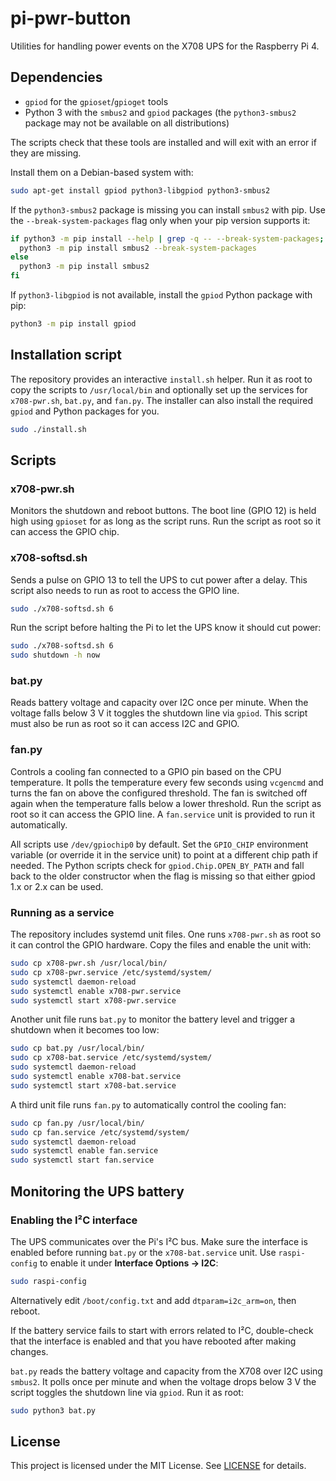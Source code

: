 # pi-pwr-button

Utilities for handling power events on the X708 UPS for the Raspberry Pi 4.

## Dependencies

- `gpiod` for the `gpioset`/`gpioget` tools
- Python 3 with the `smbus2` and `gpiod` packages (the `python3-smbus2` package may not be
  available on all distributions)

The scripts check that these tools are installed and will exit with an error if
they are missing.

Install them on a Debian-based system with:

```bash
sudo apt-get install gpiod python3-libgpiod python3-smbus2
```

If the `python3-smbus2` package is missing you can install `smbus2` with pip.
Use the `--break-system-packages` flag only when your pip version supports it:

```bash
if python3 -m pip install --help | grep -q -- --break-system-packages; then
  python3 -m pip install smbus2 --break-system-packages
else
  python3 -m pip install smbus2
fi
```

If `python3-libgpiod` is not available,
install the `gpiod` Python package with pip:

```bash
python3 -m pip install gpiod
```

## Installation script

The repository provides an interactive `install.sh` helper. Run it as root to
copy the scripts to `/usr/local/bin` and optionally set up the services for
`x708-pwr.sh`, `bat.py`, and `fan.py`. The installer can also install the required
`gpiod` and Python packages for you.

```bash
sudo ./install.sh
```

## Scripts

### x708-pwr.sh
Monitors the shutdown and reboot buttons. The boot line (GPIO 12) is held
high using `gpioset` for as long as the script runs. Run the script as root so
it can access the GPIO chip.

### x708-softsd.sh
Sends a pulse on GPIO 13 to tell the UPS to cut power after a delay. This
script also needs to run as root to access the GPIO line.

```bash
sudo ./x708-softsd.sh 6
```

Run the script before halting the Pi to let the UPS know it should cut
power:

```bash
sudo ./x708-softsd.sh 6
sudo shutdown -h now
```

### bat.py
Reads battery voltage and capacity over I2C once per minute. When the voltage
falls below 3&nbsp;V it toggles the shutdown line via `gpiod`. This script must
also be run as root so it can access I2C and GPIO.

### fan.py
Controls a cooling fan connected to a GPIO pin based on the CPU temperature.
It polls the temperature every few seconds using `vcgencmd` and turns the fan
on above the configured threshold. The fan is switched off again when the
temperature falls below a lower threshold. Run the script as root so it can
access the GPIO line. A `fan.service` unit is provided to run it
automatically.

All scripts use `/dev/gpiochip0` by default. Set the `GPIO_CHIP` environment
variable (or override it in the service unit) to point at a different chip
path if needed. The Python scripts check for `gpiod.Chip.OPEN_BY_PATH` and fall
back to the older constructor when the flag is missing so that either gpiod 1.x
or 2.x can be used.

### Running as a service

The repository includes systemd unit files. One runs `x708-pwr.sh` as root so
it can control the GPIO hardware. Copy the files and enable the unit with:

```bash
sudo cp x708-pwr.sh /usr/local/bin/
sudo cp x708-pwr.service /etc/systemd/system/
sudo systemctl daemon-reload
sudo systemctl enable x708-pwr.service
sudo systemctl start x708-pwr.service
```

Another unit file runs `bat.py` to monitor the battery level and trigger a
shutdown when it becomes too low:

```bash
sudo cp bat.py /usr/local/bin/
sudo cp x708-bat.service /etc/systemd/system/
sudo systemctl daemon-reload
sudo systemctl enable x708-bat.service
sudo systemctl start x708-bat.service
```

A third unit file runs `fan.py` to automatically control the cooling fan:

```bash
sudo cp fan.py /usr/local/bin/
sudo cp fan.service /etc/systemd/system/
sudo systemctl daemon-reload
sudo systemctl enable fan.service
sudo systemctl start fan.service
```

## Monitoring the UPS battery

### Enabling the I²C interface

The UPS communicates over the Pi's I²C bus. Make sure the interface is enabled
before running `bat.py` or the `x708-bat.service` unit. Use
`raspi-config` to enable it under **Interface Options &rarr; I2C**:

```bash
sudo raspi-config
```

Alternatively edit `/boot/config.txt` and add
`dtparam=i2c_arm=on`, then reboot.

If the battery service fails to start with errors related to I²C, double-check
that the interface is enabled and that you have rebooted after making changes.

`bat.py` reads the battery voltage and capacity from the X708 over I2C using
`smbus2`. It polls once per minute and when the voltage drops below 3&nbsp;V the
script toggles the shutdown line via `gpiod`. Run it as root:

```bash
sudo python3 bat.py
```

## License
This project is licensed under the MIT License. See [LICENSE](LICENSE) for details.

